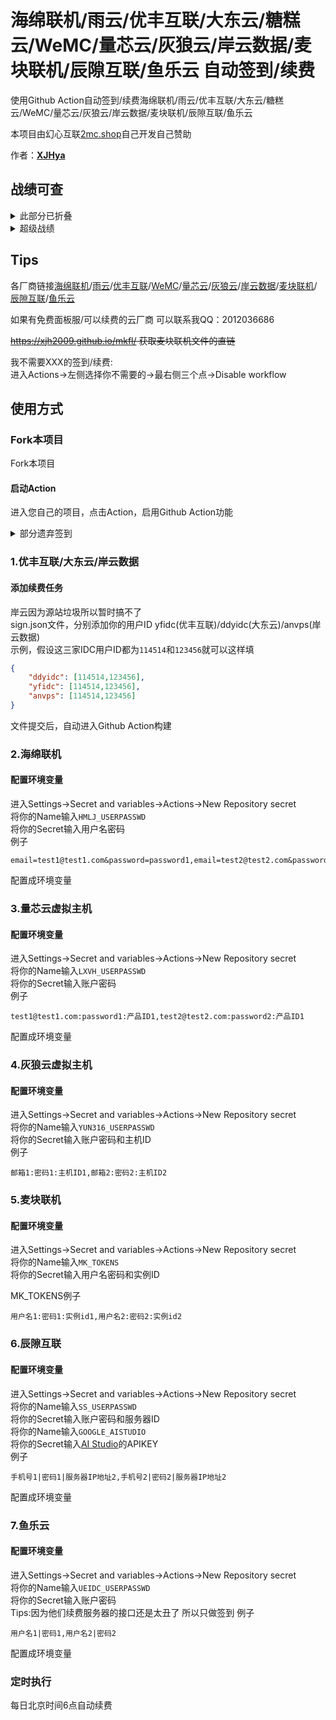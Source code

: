 # 海绵联机/雨云/优丰互联/大东云/糖糕云/WeMC/量芯云/灰狼云/岸云数据/麦块联机/辰隙互联/鱼乐云 自动签到/续费

使用Github Action自动签到/续费海绵联机/雨云/优丰互联/大东云/糖糕云/WeMC/量芯云/灰狼云/岸云数据/麦块联机/辰隙互联/鱼乐云<br>

本项目由幻心互联[2mc.shop](https://app.2mc.shop/_XJHya)自己开发自己赞助 

作者：**[XJHya](https://github.com/xjh2009)**<br>

## 战绩可查
<details>

<summary>此部分已折叠</summary>


![QQ20250122-012610](https://github.com/user-attachments/assets/43c7c1d5-b185-4648-b65a-c7b0c49e4ebe)
![糖糕云沃错了](https://github.com/user-attachments/assets/056e82a1-b24c-4f9b-850e-6634355cd9f7)
![v安慕希沃搓了](https://github.com/user-attachments/assets/40660395-2829-4738-ad8e-55a60cffb503)
![迈快恋姬倭厝叻](https://github.com/user-attachments/assets/ba0367f2-e0f7-4d56-bef9-bc60305583ad)
![eb01a45950b6b71cdb4b01a4dc1da757](https://github.com/user-attachments/assets/61337054-3f1c-4683-97e0-b62ce11b9dcc)
</details>


<details>
<summary>超级战绩</summary>

Wemc双毕业
麦块联机双毕业
海绵联机B站毕业
糖糕云账户毕业


</details>

## Tips

各厂商链接[海绵联机](https://www.yunmc.vip/)/[雨云](https://www.rainyun.com/)/[优丰互联](https://www.disxcloud.com/)/[WeMC](https://wemc.cc/)/[量芯云](https://idc.prolzy.com/)/[灰狼云](https://www.yun316.net/)/[岸云数据](https://www.anvps.cn/)/[麦块联机](https://minekuai.com/)/[辰隙互联](https://www.singsi.cn/)/[鱼乐云](https://www.ueidc.cn/)

如果有免费面板服/可以续费的云厂商 可以联系我QQ：2012036686

~~https://xjh2009.github.io/mkfl/ 获取麦块联机文件的直链~~

我不需要XXX的签到/续费: <br>
进入Actions->左侧选择你不需要的->最右侧三个点->Disable workflow

## 使用方式

### Fork本项目
Fork本项目<br>
#### 启动Action
进入您自己的项目，点击Action，启用Github Action功能<br>


<details>

<summary>部分遗弃签到</summary>


### 3.糖糕云（十分不推荐使用）

#### 配置环境变量
糖糕云目前玩不起了，正好年底了直接跑路吧<br>
进入Settings->Secret and variables->Actions->New Repository secret <br>
将你的Name输入TGYUN_USERPASSWD<br>
将你的Secret输入用户名密码<br>
例子
```
email=test1@test1.com&password=password1,email=test2@test2.com&password=password2
```
配置成环境变量

### 4.雨云

#### 配置环境变量
进入Settings->Secret and variables->Actions->New Repository secret<br>
将你的Name输入RAINYUN_APIKEYS<br>
将你的Secret输入APIKEY<br>
例子
```
APIKEY1,APIKEY2,APIKEY3
```
配置成环境变量

### 5.WeMC

#### 配置环境变量
进入Settings->Secret and variables->Actions->New Repository secret<br>
将你的Name输入WEMC_USERPASSWD<br>
将你的Secret输入账户密码<br>
例子
```
test1@test1.com:password1,test2@test2.com:password2
```
配置成环境变量

</details>


### 1.优丰互联/大东云/岸云数据


#### 添加续费任务
岸云因为源站垃圾所以暂时搞不了 <br>
sign.json文件，分别添加你的用户ID yfidc(优丰互联)/ddyidc(大东云)/anvps(岸云数据)<br>
示例，假设这三家IDC用户ID都为`114514`和`123456`就可以这样填
<br>
```json
{
    "ddyidc": [114514,123456],    
    "yfidc": [114514,123456],
    "anvps": [114514,123456]
}
```
文件提交后，自动进入Github Action构建

### 2.海绵联机

#### 配置环境变量
进入Settings->Secret and variables->Actions->New Repository secret<br>
将你的Name输入`HMLJ_USERPASSWD`<br>
将你的Secret输入用户名密码<br>
例子
```
email=test1@test1.com&password=password1,email=test2@test2.com&password=password2
```
配置成环境变量


### 3.量芯云虚拟主机

#### 配置环境变量
进入Settings->Secret and variables->Actions->New Repository secret<br>
将你的Name输入`LXVH_USERPASSWD`<br>
将你的Secret输入账户密码<br>
例子
```
test1@test1.com:password1:产品ID1,test2@test2.com:password2:产品ID1
```
配置成环境变量

### 4.灰狼云虚拟主机

#### 配置环境变量
进入Settings->Secret and variables->Actions->New Repository secret<br>
将你的Name输入`YUN316_USERPASSWD`<br>
将你的Secret输入账户密码和主机ID<br>
例子
```
邮箱1:密码1:主机ID1,邮箱2:密码2:主机ID2
```
### 5.麦块联机

#### 配置环境变量
进入Settings->Secret and variables->Actions->New Repository secret<br>
将你的Name输入`MK_TOKENS`<br>
将你的Secret输入用户名密码和实例ID<br>

MK_TOKENS例子
```
用户名1:密码1:实例id1,用户名2:密码2:实例id2
```
### 6.辰隙互联

#### 配置环境变量
进入Settings->Secret and variables->Actions->New Repository secret<br>
将你的Name输入`SS_USERPASSWD`<br>
将你的Secret输入账户密码和服务器ID<br>
将你的Name输入`GOOGLE_AISTUDIO`<br>
将你的Secret输入[AI Studio](https://aistudio.google.com/apikey)的APIKEY<br>
例子
```
手机号1|密码1|服务器IP地址2,手机号2|密码2|服务器IP地址2
```
配置成环境变量

### 7.鱼乐云

#### 配置环境变量
进入Settings->Secret and variables->Actions->New Repository secret<br>
将你的Name输入`UEIDC_USERPASSWD`<br>
将你的Secret输入账户密码<br>
Tips:因为他们续费服务器的接口还是太丑了 所以只做签到
例子
```
用户名1|密码1,用户名2|密码2
```
配置成环境变量

### 定时执行
每日北京时间6点自动续费<br>
